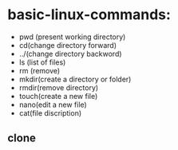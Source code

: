 # basic-linux-commands:
- pwd (present working directory)
- cd(change directory forward)
- ../(change directory backword)
- ls (list of files)
- rm (remove)
- mkdir(create a directory or folder)
- rmdir(remove directory)
- touch(create a new file)
- nano(edit a new file)
- cat(file discription)
 ## clone
